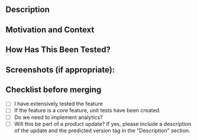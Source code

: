 <!--- Provide a general summary of your changes in the Title above -->

## Description
<!--- Describe your changes in detail -->

## Motivation and Context
<!--- Why is this change required? What problem does it solve? -->
<!--- If it fixes an open issue, please link to the issue here. -->

## How Has This Been Tested?
<!--- Please describe in detail how you tested your changes. -->
<!--- Include details of your testing environment, and the tests you ran to -->
<!--- see how your change affects other areas of the code, etc. -->

## Screenshots (if appropriate):

## Checklist before merging
- [ ] I have extensively tested the feature
- [ ] If the feature is a core feature, unit tests have been created.
- [ ] Do we need to implement analytics? 
- [ ] Will this be part of a product update? If yes, please include a description of the update and the predicted version tag in the "Description" section.